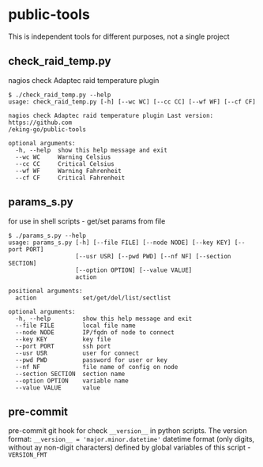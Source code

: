# public-tools
This is independent tools for different purposes, not a single project


## check_raid_temp.py
nagios check Adaptec raid temperature plugin
```
$ ./check_raid_temp.py --help
usage: check_raid_temp.py [-h] [--wc WC] [--cc CC] [--wf WF] [--cf CF]

nagios check Adaptec raid temperature plugin Last version: https://github.com
/eking-go/public-tools

optional arguments:
  -h, --help  show this help message and exit
  --wc WC     Warning Celsius
  --cc CC     Critical Celsius
  --wf WF     Warning Fahrenheit
  --cf CF     Critical Fahrenheit

```

## params_s.py
for use in shell scripts - get/set params from file
```
$ ./params_s.py --help
usage: params_s.py [-h] [--file FILE] [--node NODE] [--key KEY] [--port PORT]
                   [--usr USR] [--pwd PWD] [--nf NF] [--section SECTION]
                   [--option OPTION] [--value VALUE]
                   action

positional arguments:
  action             set/get/del/list/sectlist

optional arguments:
  -h, --help         show this help message and exit
  --file FILE        local file name
  --node NODE        IP/fqdn of node to connect
  --key KEY          key file
  --port PORT        ssh port
  --usr USR          user for connect
  --pwd PWD          password for user or key
  --nf NF            file name of config on node
  --section SECTION  section name
  --option OPTION    variable name
  --value VALUE      value
```


## pre-commit
pre-commit git hook for check `__version__` in python scripts.
The version format: `__version__ = 'major.minor.datetime'`
datetime format (only digits, without ay non-digit characters) defined by
global variables of this script - `VERSION_FMT`